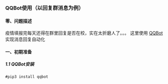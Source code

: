 ### QQBot使用（以回复群消息为例）

#### 零、问题描述

疫情填报完每天还得在群里回复是否在校，实在太折磨人了。。。
这里使用 [QQBot]( https://github.com/pandolia/qqbot) 实现消息回复自动化

#### 一、初期准备

##### 1.1 QQBot安装

```
#pip3 install qqbot
```
